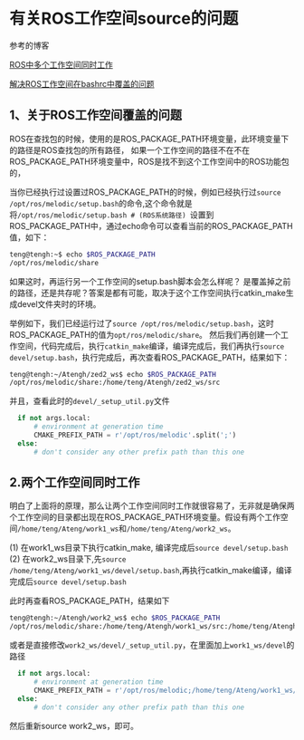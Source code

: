 # 有关ROS工作空间source的问题


参考的博客

[ROS中多个工作空间同时工作](https://wenku.baidu.com/view/5a17192515fc700abb68a98271fe910ef12dae04.html)

[解决ROS工作空间在bashrc中覆盖的问题](https://blog.csdn.net/weixin_42284263/article/details/108084682)

## 1、关于ROS工作空间覆盖的问题


ROS在查找包的时候，使用的是ROS_PACKAGE_PATH环境变量，此环境变量下的路径是ROS查找包的所有路径， 如果一个工作空间的路径不在不在ROS_PACKAGE_PATH环境变量中，ROS是找不到这个工作空间中的ROS功能包的，


当你已经执行过设置过ROS_PACKAGE_PATH的时候，例如已经执行过`source /opt/ros/melodic/setup.bash`的命令,这个命令就是将`/opt/ros/melodic/setup.bash # (ROS系统路径) `设置到ROS_PACKAGE_PATH中，通过echo命令可以查看当前的ROS_PACKAGE_PATH值，如下：

```bash
teng@tengh:~$ echo $ROS_PACKAGE_PATH 
/opt/ros/melodic/share
```


如果这时，再运行另一个工作空间的setup.bash脚本会怎么样呢？ 是覆盖掉之前的路径，还是共存呢？答案是都有可能，取决于这个工作空间执行catkin_make生成devel文件夹时的环境。

举例如下，我们已经运行过了`source /opt/ros/melodic/setup.bash`，这时ROS_PACKAGE_PATH的值为`opt/ros/melodic/share`。
然后我们再创建一个工作空间，代码完成后，执行`catkin_make`编译，编译完成后，我们再执行`source devel/setup.bash`，执行完成后，再次查看ROS_PACKAGE_PATH，结果如下：

```bash
teng@tengh:~/Atengh/zed2_ws$ echo $ROS_PACKAGE_PATH 
/opt/ros/melodic/share:/home/teng/Atengh/zed2_ws/src
```


并且，查看此时的`devel/_setup_util.py`文件

```python
  if not args.local:
      # environment at generation time
      CMAKE_PREFIX_PATH = r'/opt/ros/melodic'.split(';')
  else:
      # don't consider any other prefix path than this one

```


## 2.两个工作空间同时工作


明白了上面将的原理，那么让两个工作空间同时工作就很容易了，无非就是确保两个工作空间的目录都出现在ROS_PACKAGE_PATH环境变量。假设有两个工作空间`/home/teng/Ateng/work1_ws`和`/home/teng/Ateng/work2_ws`。

(1) 在work1_ws目录下执行catkin_make, 编译完成后`source devel/setup.bash`
(2) 在work2_ws目录下,先`source /home/teng/Ateng/work1_ws/devel/setup.bash`,再执行catkin_make编译，编译完成后`source devel/setup.bash`


此时再查看ROS_PACKAGE_PATH，结果如下

```bash
teng@tengh:~/Atengh/work2_ws$ echo $ROS_PACKAGE_PATH
/opt/ros/melodic/share:/home/teng/Atengh/work1_ws/src:/home/teng/Atengh/work2_ws/src
```


或者是直接修改`work2_ws/devel/_setup_util.py`，在里面加上`work1_ws/devel`的路径


```python
  if not args.local:
      # environment at generation time
      CMAKE_PREFIX_PATH = r'/opt/ros/melodic;/home/teng/Ateng/work1_ws/devel'.split(';')
  else:
      # don't consider any other prefix path than this one

```

然后重新source work2_ws，即可。


